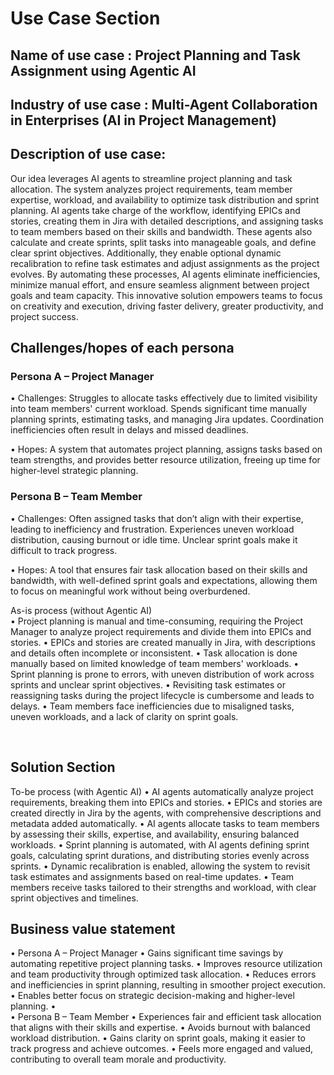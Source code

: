 # Use Case Section
## Name of use case	: Project Planning and Task Assignment using Agentic AI
## Industry of use case	: Multi-Agent Collaboration in Enterprises (AI in Project Management)
## Description of use case:
Our idea leverages AI agents to streamline project planning and task allocation. The system analyzes project requirements, team member expertise, workload, and availability to optimize task distribution and sprint planning. AI agents take charge of the workflow, identifying EPICs and stories, creating them in Jira with detailed descriptions, and assigning tasks to team members based on their skills and bandwidth. These agents also calculate and create sprints, split tasks into manageable goals, and define clear sprint objectives. Additionally, they enable optional dynamic recalibration to refine task estimates and adjust assignments as the project evolves. By automating these processes, AI agents eliminate inefficiencies, minimize manual effort, and ensure seamless alignment between project goals and team capacity. This innovative solution empowers teams to focus on creativity and execution, driving faster delivery, greater productivity, and project success.

## Challenges/hopes of each persona
### 	Persona A – Project Manager	
•	Challenges: Struggles to allocate tasks effectively due to limited visibility into team members' current workload. Spends significant time manually planning sprints, estimating tasks, and managing Jira updates. Coordination inefficiencies often result in delays and missed deadlines.

•	Hopes: A system that automates project planning, assigns tasks based on team strengths, and provides better resource utilization, freeing up time for higher-level strategic planning.

###	Persona B – Team Member	
•	Challenges: Often assigned tasks that don’t align with their expertise, leading to inefficiency and frustration. Experiences uneven workload distribution, causing burnout or idle time. Unclear sprint goals make it difficult to track progress.

•	Hopes: A tool that ensures fair task allocation based on their skills and bandwidth, with well-defined sprint goals and expectations, allowing them to focus on meaningful work without being overburdened.

As-is process (without Agentic AI)	
•	Project planning is manual and time-consuming, requiring the Project Manager to analyze project requirements and divide them into EPICs and stories.
•	EPICs and stories are created manually in Jira, with descriptions and details often incomplete or inconsistent.
•	Task allocation is done manually based on limited knowledge of team members' workloads.
•	Sprint planning is prone to errors, with uneven distribution of work across sprints and unclear sprint objectives.
•	Revisiting task estimates or reassigning tasks during the project lifecycle is cumbersome and leads to delays.
•	Team members face inefficiencies due to misaligned tasks, uneven workloads, and a lack of clarity on sprint goals.



 
## Solution Section
To-be process (with Agentic AI)
•	AI agents automatically analyze project requirements, breaking them into EPICs and stories.
•	EPICs and stories are created directly in Jira by the agents, with comprehensive descriptions and metadata added automatically.
•	AI agents allocate tasks to team members by assessing their skills, expertise, and availability, ensuring balanced workloads.
•	Sprint planning is automated, with AI agents defining sprint goals, calculating sprint durations, and distributing stories evenly across sprints.
•	Dynamic recalibration is enabled, allowing the system to revisit task estimates and assignments based on real-time updates.
•	Team members receive tasks tailored to their strengths and workload, with clear sprint objectives and timelines.

## Business value statement
•	Persona A – Project Manager	•	Gains significant time savings by automating repetitive project planning tasks.
•	Improves resource utilization and team productivity through optimized task allocation.
•	Reduces errors and inefficiencies in sprint planning, resulting in smoother project execution.
•	Enables better focus on strategic decision-making and higher-level planning.
•	
•	Persona B – Team Member	
•	Experiences fair and efficient task allocation that aligns with their skills and expertise.
•	Avoids burnout with balanced workload distribution.
•	Gains clarity on sprint goals, making it easier to track progress and achieve outcomes.
•	Feels more engaged and valued, contributing to overall team morale and productivity.

